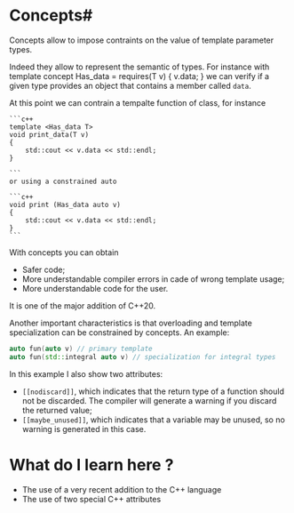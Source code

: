 # Concepts#

Concepts allow to impose contraints on the value of template parameter types. 


Indeed they allow to represent the semantic of types. 
For instance with
	template <class T>
	concept Has_data = requires(T v)
	{
		v.data;
	}
we can verify if a given type provides an object that contains a member called `data`.

At this point we can contrain a tempalte function of class, for instance
	
	```c++
	template <Has_data T>
	void print_data(T v)
	{
		std::cout << v.data << std::endl;
	}
	
	```
	or using a constrained auto
	
	```c++
	void print (Has_data auto v)
	{
		std::cout << v.data << std::endl;
	}
	```


With concepts you can obtain

- Safer code;
- More understandable compiler errors in cade of wrong template usage;
- More understandable code for the user.

It is one of the major addition of C++20.

Another important characteristics is that overloading and template specialization can be constrained by concepts.
An example:
```c++
auto fun(auto v) // primary template
auto fun(std::integral auto v) // specialization for integral types

```


In this example I also show two attributes:

- `[[nodiscard]]`, which indicates that the return type of a function should not be discarded. The compiler will generate a warning if you discard the returned value;
- `[[maybe_unused]]`, which indicates that a variable may be unused, so no warning is generated in this case.

# What do I learn here ? #
- The use of a very recent addition to the C++ language
- The use of two special C++ attributes
